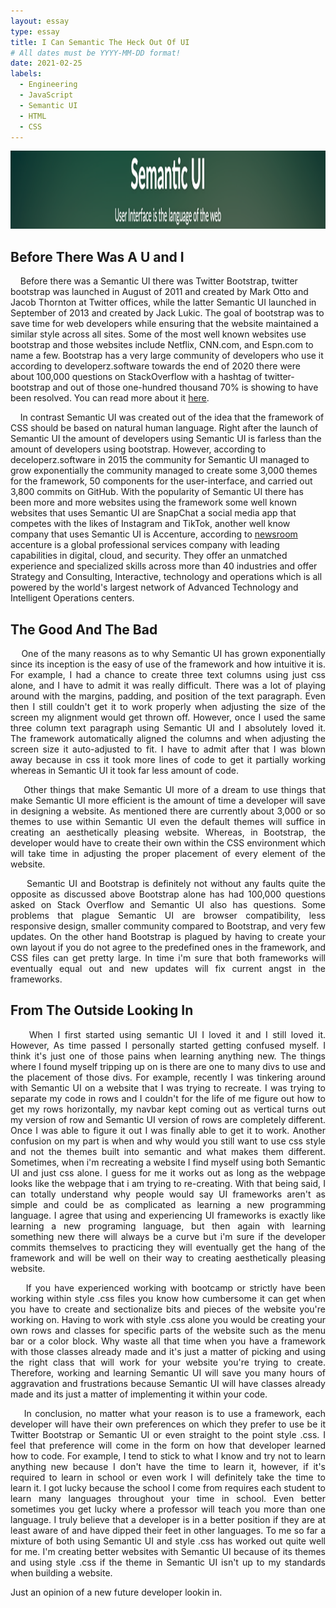 ```yaml
---
layout: essay
type: essay
title: I Can Semantic The Heck Out Of UI
# All dates must be YYYY-MM-DD format!
date: 2021-02-25
labels:
  - Engineering
  - JavaScript
  - Semantic UI
  - HTML
  - CSS
---
```


<img class="ui xlarge image" src="../images/semanticui.png" height="125">

## Before There Was A U and I

&nbsp;&nbsp;&nbsp;&nbsp;Before there was a Semantic UI there was Twitter Bootstrap, twitter bootstrap was launched in August of 2011 and created by Mark Otto and Jacob Thornton at Twitter offices, while the latter Semantic UI launched in September of 2013 and created by Jack Lukic. The goal of bootstrap was to save time for web developers while ensuring that the website maintained a similar style across all sites. Some of the most well known websites use bootstrap and those websites include Netflix, CNN.com, and Espn.com to name a few. Bootstrap has a very large community of developers who use it according to developerz.software towards the end of 2020 there were about 100,000 questions on StackOverflow with a hashtag of twitter-bootstrap and out of those one-hundred thousand 70% is showing to have been resolved. You can read more about it [here](https://developerz.software/2020/03/29/semantic-ui-or-bootstrap-discover-the-pros-and-cons-of-each-framework/).

&nbsp;&nbsp;&nbsp;&nbsp;In contrast Semantic UI was created out of the idea that the framework of CSS should be based on natural human language. Right after the launch of Semantic UI the amount of developers using Semantic UI is farless than the amount of developers using bootstrap. However, according to deceloperz.software in 2015 the community for Semantic UI managed to grow exponentially the community managed to create some 3,000 themes for the framework, 50 components for the user-interface, and carried out 3,800 commits on GitHub. With the popularity of Semantic UI there has been more and more websites using the framework some well known websites that uses Semantic UI are SnapChat a social media app that competes with the likes of Instagram and TikTok, another well know company that uses Semantic UI is Accenture, according to [newsroom](https://newsroom.accenture.com/fact-sheet/) accenture is a global professional services company with leading capabilities in digital, cloud, and security. They offer an unmatched experience and specialized skills across more than 40 industries and offer Strategy and Consulting, Interactive, technology and operations which is all powered by the world's largest network of Advanced Technology and Intelligent Operations centers.
 
## The Good And The Bad
<p align="justify">
&nbsp;&nbsp;&nbsp;&nbsp;One of the many reasons as to why Semantic UI has grown exponentially since its inception is the easy of use of the framework and how intuitive it is. For example, I had a chance to create three text columns using just css alone, and I have to admit it was really difficult. There was a lot of playing around with the margins, padding, and position of the text paragraph. Even then I still couldn't get it to work properly when adjusting the size of the screen my alignment would get thrown off. However, once I used the same three column text paragraph using Semantic UI and I absolutely loved it. The framework automatically aligned the columns and when adjusting the screen size it auto-adjusted to fit. I have to admit after that I was blown away because in css it took more lines of code to get it partially working whereas in Semantic UI it took far less amount of code.</p>
<p align="justify">
&nbsp;&nbsp;&nbsp;&nbsp;Other things that make Semantic UI more of a dream to use things that make Semantic UI more efficient is the amount of time a developer will save in designing a website. As mentioned there are currently about 3,000 or so themes to use within Semantic UI even the default themes will suffice in creating an aesthetically pleasing website. Whereas, in Bootstrap, the developer would have to create their own within the CSS environment which will take time in adjusting the proper placement of every element of the website.</p>
<p align="justify">
&nbsp;&nbsp;&nbsp;&nbsp; Semantic UI and Bootstrap is definitely not without any faults quite the opposite as discussed above Bootstrap alone has had 100,000 questions asked on Stack Overflow and Semantic UI also has questions. Some problems that plague Semantic UI are browser compatibility, less responsive design, smaller community compared to Bootstrap, and very few updates. On the other hand Bootstrap is plagued by having to create your own layout if you do not agree to the predefined ones in the framework, and CSS files can get pretty large. In time i'm sure that both frameworks will eventually equal out and new updates will fix current angst in the frameworks.</p>

## From The Outside Looking In
<p align="justify">
&nbsp;&nbsp;&nbsp;&nbsp;When I first started using semantic UI I loved it and I still loved it. However, As time passed I personally started getting confused myself. I think it's just one of those pains when learning anything new. The things where I found myself tripping up on is there are one to many divs to use and the placement of those divs. For example, recently I was tinkering around with Semantic UI on a website that I was trying to recreate. I was trying to separate my code in rows and I couldn't for the life of me figure out how to get my rows horizontally, my navbar kept coming out as vertical turns out my version of row and Semantic UI version of rows are completely different. Once I was able to figure it out  I was finally able to get it to work. Another confusion on my part is when and why would you still want to use css style and not the themes built into semantic and what makes them different. Sometimes, when i'm recreating a website I find myself using both Semantic UI and just css alone. I guess for me it works out as long as the webpage looks like the webpage that i am trying to re-creating. With that being said, I can totally understand why people would say UI frameworks aren't as simple and could be as complicated as learning a new programming language. I agree that using and experiencing UI frameworks is exactly like learning a new programing language, but then again with learning something new there will always be a curve but i'm sure if the developer commits themselves to practicing they will eventually get the hang of the framework and will be well on their way to creating aesthetically pleasing website.</p>
<p align="justify">
&nbsp;&nbsp;&nbsp;&nbsp;If you have experienced working with bootcamp or strictly have been working within style .css files you know how cumbersome it can get when you have to create and sectionalize bits and pieces of the website you're working on. Having to work with style .css alone you would be creating your own rows and classes for specific parts of the website such as the menu bar or a color block. Why waste all that time when you have a framework with those classes already made and it's just a matter of picking and using the right class that will work for your website you're trying to create. Therefore, working and learning Semantic UI will save you many hours of aggravation and frustrations because Semantic UI will have classes already made and its just a matter of implementing it within your code.  </p>
<p align="justify">
&nbsp;&nbsp;&nbsp;&nbsp;In conclusion, no matter what your reason is to use a framework, each developer will have their own preferences on which they prefer to use be it Twitter Bootstrap or Semantic UI or even straight to the point style .css. I feel that preference will come in the form on how that developer learned how to code. For example, I tend to stick to what I know and try not to learn anything new because I don't have the time to learn it, however, if it's required to learn in school or even work I will definitely take the time to learn it. I got lucky because the school I come from requires each student to learn many languages throughout your time in school. Even better sometimes you get lucky where a professor will teach you more than one language. I truly believe that a developer is in a better position if they are at least aware of and have dipped their feet in other languages. To me so far a mixture of both using Semantic UI and style .css has worked out quite well for me. I'm creating better websites with Semantic UI because of its themes and using style .css if the theme in Semantic UI isn't up to my standards when building a website.</p>
<p>Just an opinion of a new future developer lookin in.<br /><br /><br /></p>
